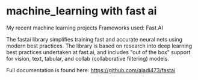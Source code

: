 # machine_learning with fast ai
My recent machine learning projects Frameworks used: Fast.AI

The fastai library simplifies training fast and accurate neural nets using modern best practices. The library is based on research into deep learning best practices undertaken at fast.ai, and includes "out of the box" support for vision, text, tabular, and collab (collaborative filtering) models.

Full documentation is found here: https://github.com/ajadi473/fastai
